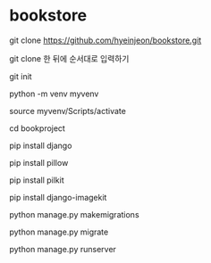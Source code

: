 # bookstore

git clone https://github.com/hyeinjeon/bookstore.git

git clone 한 뒤에 순서대로 입력하기

git init

python -m venv myvenv

source myvenv/Scripts/activate

cd bookproject

pip install django

pip install pillow

pip install pilkit

pip install django-imagekit

python manage.py makemigrations

python manage.py migrate

python manage.py runserver